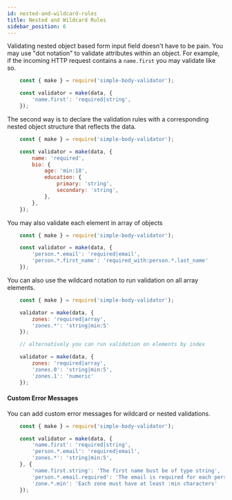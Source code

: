 ```yaml
---
id: nested-and-wildcard-rules
title: Nested and Wildcard Rules
sidebar_position: 6
---
```


Validating nested object based form input field doesn't have to be pain. You may use "dot notation" to validate attributes within an object. For example, if the incoming HTTP request contains a <code>name.first</code> you may validate like so.

```js
    const { make } = require('simple-body-validator');

    const validator = make(data, {
        'name.first': 'required|string',
    });
```

The second way is to declare the validation rules with a corresponding nested object structure that reflects the data.

```js
    const { make } = require('simple-body-validator');

    const validator = make(data, {
        name: 'required',
        bio: {
            age: 'min:18',
            education: {
                primary: 'string',
                secondary: 'string',
            },
        },
    });
```

You may also validate each element in array of objects

```js 
    const { make } = require('simple-body-validator');

    const validator = make(data, {
        'person.*.email': 'required|email',
        'person.*.first_name': 'required_with:person.*.last_name'
    });
```

You can also use the wildcard notation to run validation on all array elements.

```js
    const { make } = require('simple-body-validator');

    validator = make(data, {
        zones: 'required|array',
        'zones.*': 'string|min:5'
    });

    // alternatively you can run validation on elements by index

    validator = make(data, {
        zones: 'required|array',
        'zones.0': 'string|min:5',
        'zones.1': 'numeric'
    });
```

#### Custom Error Messages

You can add custom error messages for wildcard or nested validations.

```js
    const { make } = require('simple-body-validator');

    const validator = make(data, {
        'name.first': 'required|string',
        'person.*.email': 'required|email',
        'zones.*': 'string|min:5',
    }, {
        'name.first.string': 'The first name bust be of type string',
        'person.*.email.required': 'The email is required for each person',
        'zone.*.min': 'Each zone must have at least :min characters'
    });
```

